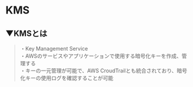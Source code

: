 # KMS

## ▼KMSとは
>・Key Management Service<br>
>・AWSのサービスやアプリケーションで使用する暗号化キーを作成、管理する<br>
>・キーの一元管理が可能で、AWS CroudTrailとも統合されており、暗号化キーの使用ログを確認することが可能<br>
<br>

